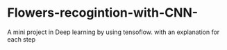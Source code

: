 # Flowers-recogintion-with-CNN-

A mini project in Deep learning by using tensoflow.
with an explanation for each step
